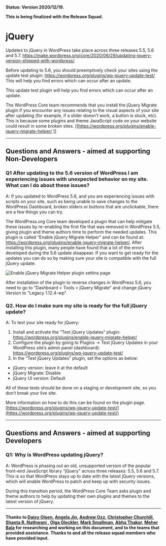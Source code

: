 **Status: Version 2020/12/19.**

**This is being finalized with the Release Squad.**

# jQuery

Updates to jQuery in WordPress take place across three releases 5.5, 5.6 and 5.7.
https://make.wordpress.org/core/2020/06/29/updating-jquery-version-shipped-with-wordpress/   

Before updating to 5.6, you should preemptively check your sites using the update test plugin: https://wordpress.org/plugins/wp-jquery-update-test/    
This will help you find errors which can occur after an update.

This update test plugin will help you find errors which can occur after an update.

The WordPress Core team recommends that you install the jQuery Migrate plugin if you encounter any issues relating to the visual aspects of your site after updating (for example, if a slider doesn’t work, a button is stuck, etc). This is because some plugins and theme JavaScript code on your website could result in some broken sites. [[https://wordpress.org/plugins/enable-jquery-migrate-helper/ ]]


***

## Questions and Answers - aimed at supporting Non-Developers 

### Q1  After updating to the 5.6 version of WordPress I am experiencing issues with unexpected behavior on my site. What can I do about these issues?

A: If you updated to WordPress 5.6, and you are experiencing issues with scripts on your site, such as being unable to save changes to the WordPress Dashboard, broken sliders or buttons that are unclickable, there are a few things you can try. 

The WordPress.org Core team developed a plugin that can help mitigate these issues by re-enabling the first file that was removed in WordPress 5.5, giving plugin and theme authors time to perform the needed updates. This plugin is called “Enable jQuery Migrate Helper” and can be found at: https://wordpress.org/plugins/enable-jquery-migrate-helper/.  After installing this plugin, many people have found that a lot of the errors developed during the 5.6 update disappear. If you want to get ready for the updates you can do so by making sure your site is compatible with the full jQuery update. 

![Enable jQuery Migrate Helper plugin settins page](https://github.com/wpmarketingteam/WP5.6Marcomms/blob/master/Questions%20and%20Answers/images/jquery-migrate-plugin.png  "Enable jQuery Migrate Helper plugin settins page")

After installation of the plugin to reverse changes in WordPress 5.6, you need to go to “Dashboard > Tools > jQuery Migrate” and change jQuery Version to “Legacy 1.12.4-wp”.

### Q2. How do I make sure my site is ready for the full jQuery update? 

A: To test your site ready for jQuery:
1. Install and activate the “Test jQuery Updates” plugin: https://wordpress.org/plugins/enable-jquery-migrate-helper/
2. Configure the plugin by going to Plugins -> Test jQuery Updates in your WordPress site’s admin panel (dashboard): https://wordpress.org/plugins/wp-jquery-update-test/ 
3. In the “Test jQuery Updates” plugin, set the options as below:
 - jQuery version: leave it at the default 
 - jQuery Migrate: Disable
 - jQuery UI version: Default

All of these tests should be done on a staging or development site, so you don’t break your live site. 

More information on how to do this can be found on the plugin page. [https://wordpress.org/plugins/wp-jquery-update-test/](https://wordpress.org/plugins/wp-jquery-update-test/)

***

## Questions and Answers - aimed at supporting Developers 

### Q1: Why is WordPress updating jQuery?
A: WordPress is phasing out an old, unsupported version of the popular front-end JavaScript library “jQuery” across three releases: 5.5, 5.6 and 5.7. This is so that WordPress stays up to date with the latest jQuery versions, which will enable WordPress to patch and keep up with  security issues. 

During this transition period, the WordPress Core Team asks plugin and theme authors to help by updating their own plugins and themes to the latest version of jQuery.


***


#### Thanks to [Daisy Olsen](https://profiles.wordpress.org/vimes1984/), [Angela Jin](https://profiles.wordpress.org/angelasjin/), [Andrew Ozz](https://profiles.wordpress.org/azaozz/), [Christopher Churchill](https://profiles.wordpress.org/vimes1984/), [Shanta R. Nathwani ](https://profiles.wordpress.org/vimes1984/), [Olga Gleckler](https://profiles.wordpress.org/vimes1984/), [Mark Smallman](https://profiles.wordpress.org/vimes1984/), [Abha Thakor](https://profiles.wordpress.org/vimes1984/), [Meher Bala](https://profiles.wordpress.org/vimes1984/) for researching and working on this document, and to the teams that provided assistance. Thanks to and all the release squad members who have provided input.



 
